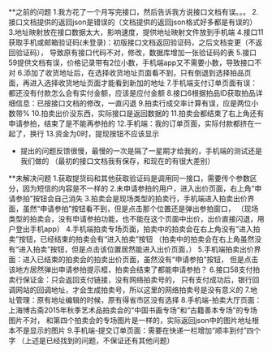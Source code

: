 **之前的问题
1.我方花了一个月写完接口，然后告诉我方说接口文档有误。。。
2.接口文档提供的返回json是错误的（文档提供的返回json格式好多都是有误的）
3.地址映射放在接口数据太大，影响速度，提供地址映射文件放到手机端
4.接口11获取手机或邮箱验证码(未登录)：初版接口文档返回验证码，之后文档变更（不返回验证码），
  导致原有接口代码不对，修改，数据库增加一张验证码的表
5.接口59提供文档有误，价格记录带有2位小数，手机端app又不需要小数，导致接口不对
6.添加了收货地址后，在选择收货地址页面看不到，只有倒退到选择拍品页面，再进入选择收货地址页面才能看到新加的地址
7.手机端支付订单页面有误：都还没有付款怎么会有实付金额，应该是应付金额
8.接口6根据拍品ID获取拍品详细信息：已按接口文档的修改，一直闪退
9.拍卖行成交率计算有误，应是两位小数带%
10.拍卖出价没东西，实际接口是返回数据的
11.拍卖会都结束了右上角还有申请参拍，结束了是不能再参拍的
12.手机端：我的订单页面，实际付款都挤在一起了，换行
13.资金为0时，提现按钮不应该显示
* 提出的问题反馈很慢，最慢的一次是隔了一星期才给我的，手机端的测试还是我们做的
  （最初的接口文档我有保存，和现在的有很大差别）
  



**未解决问题
1.获取提货码和其他获取验证码是调用同一接口，需要传个参数区分，因为短信的内容是不一样的
2.未申请参拍的用户，进入出价页面，右上角“申请参拍”按钮会自己消失
3.拍卖会是现场类型的拍卖行，手机端进入拍卖出价界面，虽然“申请参拍”按钮看不到，但是点击那个位置还是弹出参拍窗口，
 （现场类型的拍卖会，没有申请参拍功能，也不能在这个页面中出价，出价直接闪退，用户登出手机app）
4.手机端拍卖专场页面，拍卖中的拍卖会在右上角没有“进入拍卖”按钮，已经结束的拍卖会有“进入拍卖”按钮
 （拍卖中的拍卖会在右上角虽然没有“进入拍卖”按钮，但是点击该位置居然能进入出价页面，）
5.手机端拍卖出价界面：进入已结束的拍卖会的拍卖出价页面，虽然没有“申请参拍”按钮，
  但是点击该地方居然弹出申请参拍提示框，拍卖会结束了都能申请参拍？
6.接口58支付拍卖行保证金：只会返回支付链接，没有网络拍卖号的，
  只有支付成功后，银行回调网站的回调地址，才会生成拍卖号，所以这里的网络拍卖号是没有意义的
7.地址管理：原有地址编辑的时候，原有得省市区没有选择
8.手机端-拍卖大厅页面：上海博古斋2015年秋季艺术品拍卖会的“中国书画专场”和“古籍善本专场”的专场图片不对，
  和第四个拍卖会的专场图片是一样的，实际返回json中的图片地址根本不是显示的图片
9.手机端-提交订单页面：需要在快递一栏增加“顺丰到付”四个字
（上述是已经找到的问题，不保证还有其他问题）
